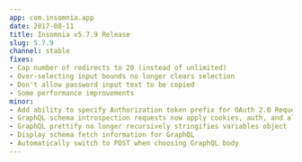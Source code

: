 ```yaml
---
app: com.insomnia.app
date: 2017-08-11
title: Insomnia v5.7.9 Release
slug: 5.7.9
channel: stable
fixes:
- Cap number of redirects to 20 (instead of unlimited)
- Over-selecting input bounds no longer clears selection
- Don't allow password input text to be copied
- Some performance improvements
minor: 
- Add ability to specify Authorization token prefix for OAuth 2.0 Requests
- GraphQL schema introspection requests now apply cookies, auth, and all other Insomnia features
- GraphQL prettify no longer recursively stringifies variables object
- Display schema fetch information for GraphQL
- Automatically switch to POST when choosing GraphQL body
---
```

